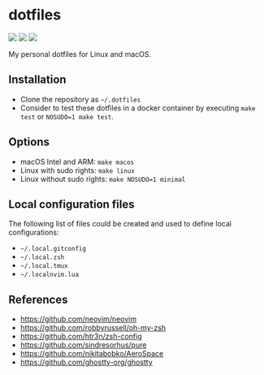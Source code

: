 # dotfiles

![](https://flat.badgen.net/badge/platform/Linux,macOS?list=|)
![](https://flat.badgen.net/badge/icon/docker?icon=docker&label)
![](https://flat.badgen.net/badge/license/MIT/blue)

My personal dotfiles for Linux and macOS.

## Installation
- Clone the repository as `~/.dotfiles`
- Consider to test these dotfiles in a docker container by executing `make test` or `NOSUDO=1 make test`.

## Options
- macOS Intel and ARM: `make macos`
- Linux with sudo rights: `make linux`
- Linux without sudo rights: `make NOSUDO=1 minimal`

## Local configuration files
The following list of files could be created and used to define local configurations:
- `~/.local.gitconfig`
- `~/.local.zsh`
- `~/.local.tmux`
- `~/.localnvim.lua`

## References

- https://github.com/neovim/neovim
- https://github.com/robbyrussell/oh-my-zsh
- https://github.com/htr3n/zsh-config
- https://github.com/sindresorhus/pure
- https://github.com/nikitabobko/AeroSpace
- https://github.com/ghostty-org/ghostty
